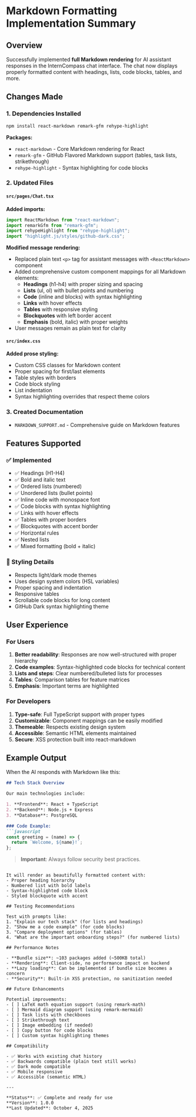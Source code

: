 # Markdown Formatting Implementation Summary

## Overview
Successfully implemented **full Markdown rendering** for AI assistant responses in the InternCompass chat interface. The chat now displays properly formatted content with headings, lists, code blocks, tables, and more.

## Changes Made

### 1. Dependencies Installed
```bash
npm install react-markdown remark-gfm rehype-highlight
```

**Packages:**
- `react-markdown` - Core Markdown rendering for React
- `remark-gfm` - GitHub Flavored Markdown support (tables, task lists, strikethrough)
- `rehype-highlight` - Syntax highlighting for code blocks

### 2. Updated Files

#### `src/pages/Chat.tsx`
**Added imports:**
```typescript
import ReactMarkdown from "react-markdown";
import remarkGfm from "remark-gfm";
import rehypeHighlight from "rehype-highlight";
import "highlight.js/styles/github-dark.css";
```

**Modified message rendering:**
- Replaced plain text `<p>` tag for assistant messages with `<ReactMarkdown>` component
- Added comprehensive custom component mappings for all Markdown elements:
  - **Headings** (h1-h4) with proper sizing and spacing
  - **Lists** (ul, ol) with bullet points and numbering
  - **Code** (inline and blocks) with syntax highlighting
  - **Links** with hover effects
  - **Tables** with responsive styling
  - **Blockquotes** with left border accent
  - **Emphasis** (bold, italic) with proper weights
- User messages remain as plain text for clarity

#### `src/index.css`
**Added prose styling:**
- Custom CSS classes for Markdown content
- Proper spacing for first/last elements
- Table styles with borders
- Code block styling
- List indentation
- Syntax highlighting overrides that respect theme colors

### 3. Created Documentation
- `MARKDOWN_SUPPORT.md` - Comprehensive guide on Markdown features

## Features Supported

### ✅ Implemented
- ✅ Headings (H1-H4)
- ✅ Bold and italic text
- ✅ Ordered lists (numbered)
- ✅ Unordered lists (bullet points)
- ✅ Inline code with monospace font
- ✅ Code blocks with syntax highlighting
- ✅ Links with hover effects
- ✅ Tables with proper borders
- ✅ Blockquotes with accent border
- ✅ Horizontal rules
- ✅ Nested lists
- ✅ Mixed formatting (bold + italic)

### 🎨 Styling Details
- Respects light/dark mode themes
- Uses design system colors (HSL variables)
- Proper spacing and indentation
- Responsive tables
- Scrollable code blocks for long content
- GitHub Dark syntax highlighting theme

## User Experience

### For Users
1. **Better readability**: Responses are now well-structured with proper hierarchy
2. **Code examples**: Syntax-highlighted code blocks for technical content
3. **Lists and steps**: Clear numbered/bulleted lists for processes
4. **Tables**: Comparison tables for feature matrices
5. **Emphasis**: Important terms are highlighted

### For Developers
1. **Type-safe**: Full TypeScript support with proper types
2. **Customizable**: Component mappings can be easily modified
3. **Themeable**: Respects existing design system
4. **Accessible**: Semantic HTML elements maintained
5. **Secure**: XSS protection built into react-markdown

## Example Output

When the AI responds with Markdown like this:
```markdown
## Tech Stack Overview

Our main technologies include:

1. **Frontend**: React + TypeScript
2. **Backend**: Node.js + Express
3. **Database**: PostgreSQL

### Code Example:
```javascript
const greeting = (name) => {
  return `Welcome, ${name}!`;
};
```

> **Important**: Always follow security best practices.
```

It will render as beautifully formatted content with:
- Proper heading hierarchy
- Numbered list with bold labels
- Syntax-highlighted code block
- Styled blockquote with accent

## Testing Recommendations

Test with prompts like:
1. "Explain our tech stack" (for lists and headings)
2. "Show me a code example" (for code blocks)
3. "Compare deployment options" (for tables)
4. "What are the important onboarding steps?" (for numbered lists)

## Performance Notes

- **Bundle size**: ~103 packages added (~500KB total)
- **Rendering**: Client-side, no performance impact on backend
- **Lazy loading**: Can be implemented if bundle size becomes a concern
- **Security**: Built-in XSS protection, no sanitization needed

## Future Enhancements

Potential improvements:
- [ ] LaTeX math equation support (using remark-math)
- [ ] Mermaid diagram support (using remark-mermaid)
- [ ] Task lists with checkboxes
- [ ] Strikethrough text
- [ ] Image embedding (if needed)
- [ ] Copy button for code blocks
- [ ] Custom syntax highlighting themes

## Compatibility

- ✅ Works with existing chat history
- ✅ Backwards compatible (plain text still works)
- ✅ Dark mode compatible
- ✅ Mobile responsive
- ✅ Accessible (semantic HTML)

---

**Status**: ✅ Complete and ready for use
**Version**: 1.0.0
**Last Updated**: October 4, 2025

